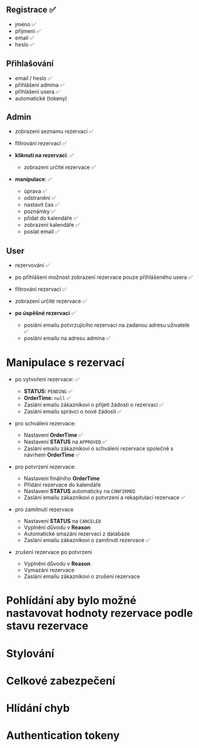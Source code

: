 ## Registrace ✅
- jméno ✅
- přijmení ✅
- email ✅
- heslo ✅
## Přihlašování
- email / heslo ✅
- přihlášení admina ✅
- přihlášení usera ✅
- automatické (tokeny)
## Admin
- zobrazení seznamu rezervací ✅
- filtrování rezervací ✅


- **kliknutí na rezervaci**: ✅
    - zobrazení určité rezervace ✅


- **manipulace**: ✅
    - úprava ✅
    - odstranění ✅
    - nastavit čas ✅
    - poznámky ✅
    - přidat do kalendáře ✅
    - zobrazení kalendáře ✅
    - poslat email ✅


## User
- rezervování ✅
- po přihlášení možnost zobrazení rezervace pouze přihlášeného usera ✅
- filtrování rezervací ✅
- zobrazení určité rezervace ✅


- **po úspěšné rezervaci** ✅
    - poslání emailu potvrzujícího rezervaci na zadanou adresu uživatele ✅
    - poslání emailu na adresu admina ✅

# Manipulace s rezervací

- po vytvoření rezervace: ✅
    - **STATUS:** `PENDING` ✅
    - **OrderTime:** `null` ✅
    - Zaslání emailu zákazníkovi o přijetí žádosti o rezervaci ✅
    - Zaslání emailu správci o nové žádosti ✅


- pro schválení rezervace:
    - Nastavení **OrderTime** ✅
    - Nastavení **STATUS** na `APPROVED` ✅
    - Zaslání emailu zákazníkovi o schválení rezervace společně s návrhem **OrderTime** ✅


- pro potvrzení rezervace:
    - Nastavení finálního **OrderTime**
    - Přidání rezervace do kalendáře
    - Nastavení **STATUS** automaticky na `CONFIRMED`
    - Zaslání emailu zákazníkovi o potvrzení a rekapitulací rezervace ✅


- pro zamítnutí rezervace
    - Nastavení **STATUS** na `CANCELED`
    - Vyplnění důvodu v **Reason**
    - Automatické smazání rezervaci z databáze
    - Zaslání emailu zákazníkovi o zamítnutí rezervace ✅


- zrušení rezervace po potvrzení
    - Vyplnění důvodu v **Reason**
    - Vymazání rezervace
    - Zaslání emailu zákazníkovi o zrušení rezervace

# Pohlídání aby bylo možné nastavovat hodnoty rezervace podle stavu rezervace

# Stylování
# Celkové zabezpečení
# Hlídání chyb
# Authentication tokeny
